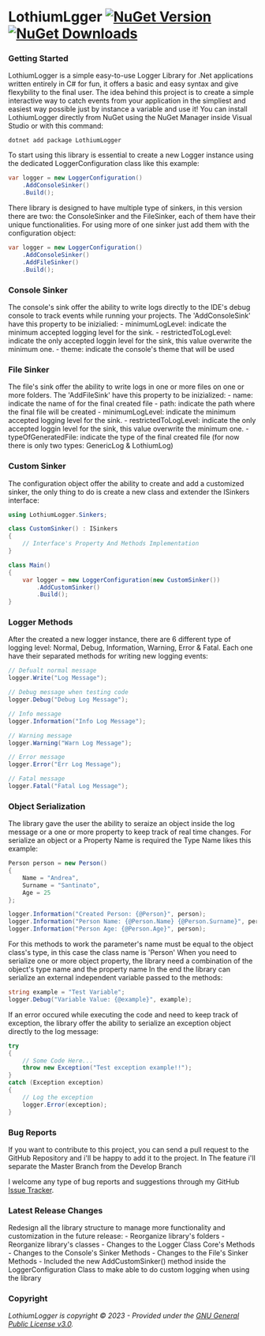 ﻿# LothiumLgger [![NuGet Version](https://img.shields.io/nuget/v/LothiumLogger.svg?style=flat)](https://www.nuget.org/packages/LothiumLogger/) [![NuGet Downloads](https://img.shields.io/nuget/v/LothiumLogger.svg?style=flat)](https://www.nuget.org/packages/LothiumLogger/)

### Getting Started

LothiumLogger is a simple easy-to-use Logger Library for .Net applications written entirely in C# for fun, it offers a basic and easy syntax and give flexybility to the final user.
The idea behind this project is to create a simple interactive way to catch events from your application in the simpliest and easiest way possible just by instance a variable and use it!
You can install LothiumLogger directly from NuGet using the NuGet Manager inside Visual Studio or with this command:

```
dotnet add package LothiumLogger
```

To start using this library is essential to create a new Logger instance using the dedicated LoggerConfiguration class like this example:

```csharp
var logger = new LoggerConfiguration()
    .AddConsoleSinker()
    .Build();
```

There library is designed to have multiple type of sinkers, in this version there are two: the ConsoleSinker and the FileSinker, each of them have their unique functionalities.
For using more of one sinker just add them with the configuration object:

```csharp
var logger = new LoggerConfiguration()
    .AddConsoleSinker()
    .AddFileSinker()
    .Build();
```

### Console Sinker

The console's sink offer the ability to write logs directly to the IDE's debug console to track events while running your projects.
The 'AddConsoleSink' have this property to be inizialied:
    - minimumLogLevel: indicate the minimum accepted logging level for the sink.
    - restrictedToLogLevel: indicate the only accepted loggin level for the sink, this value overwrite the minimum one.
    - theme: indicate the console's theme that will be used

### File Sinker

The file's sink offer the ability to write logs in one or more files on one or more folders.
The 'AddFileSink' have this property to be inizialized:
    - name: indicate the name of for the final created file
    - path: indicate the path where the final file will be created
    - minimumLogLevel: indicate the minimum accepted logging level for the sink.
    - restrictedToLogLevel: indicate the only accepted loggin level for the sink, this value overwrite the minimum one.
    - typeOfGeneratedFile: indicate the type of the final created file (for now there is only two types: GenericLog & LothiumLog)

### Custom Sinker

The configuration object offer the ability to create and add a customized sinker, the only thing to do is create a new class and extender the ISinkers interface:

```csharp
using LothiumLogger.Sinkers;

class CustomSinker() : ISinkers 
{
    // Interface's Property And Methods Implementation
}

class Main() 
{
    var logger = new LoggerConfiguration(new CustomSinker())
        .AddCustomSinker()
        .Build();
}
```

### Logger Methods

After the created a new logger instance, there are 6 different type of logging level: Normal, Debug, Information, Warning, Error & Fatal.
Each one have their separated methods for writing new logging events:

```csharp
// Defualt normal message
logger.Write("Log Message");

// Debug message when testing code
logger.Debug("Debug Log Message");

// Info message
logger.Information("Info Log Message");

// Warning message
logger.Warning("Warn Log Message");

// Error message
logger.Error("Err Log Message");

// Fatal message
logger.Fatal("Fatal Log Message");
```

### Object Serialization

The library gave the user the ability to seraize an object inside the log message or a one or more property to keep track of real time changes.
For serialize an object or a Property Name is required the Type Name likes this example:

```csharp
Person person = new Person() 
{
    Name = "Andrea",
    Surname = "Santinato",
    Age = 25
};

logger.Information("Created Person: {@Person}", person);
logger.Information("Person Name: {@Person.Name} {@Person.Surname}", person);
logger.Information("Person Age: {@Person.Age}", person);
```

For this methods to work the parameter's name must be equal to the object class's type, in this case the class name is 'Person'
When you need to serialize one or more object property, the library need a combination of the object's type name and the property name
In the end the library can serialize an external independent variable passed to the methods:

```csharp
string example = "Test Variable";
logger.Debug("Variable Value: {@example}", example);
```

If an error occured while executing the code and need to keep track of exception, the library offer the ability to serialize an exception object directly to the log message:
```csharp
try 
{
    // Some Code Here...
    throw new Exception("Test exception example!!");
}
catch (Exception exception)
{
    // Log the exception
    logger.Error(exception);
}
```

### Bug Reports

If you want to contribute to this project, you can send a pull request to the GitHub Repository and i'll be happy to add it to the project.
In The feature i'll separate the Master Branch from the Develop Branch

I welcome any type of bug reports and suggestions through my GitHub [Issue Tracker](https://github.com/AndreaSantinato/LothiumLogger/issues).

### Latest Release Changes

Redesign all the library structure to manage more functionality and customization in the future release:
    - Reorganize library's folders
    - Reorganize library's classes
    - Changes  to the Logger Class Core's Methods
    - Changes to the Console's Sinker Methods
    - Changes to the File's Sinker Methods
    - Included the new AddCustomSinker() method inside the LoggerConfiguration Class to make able to do custom logging when using the library

### Copyright

_LothiumLogger is copyright &copy; 2023 - Provided under the [GNU General Public License v3.0](https://github.com/AndreaSantinato/LothiumLogger/blob/main/LICENSE)._

